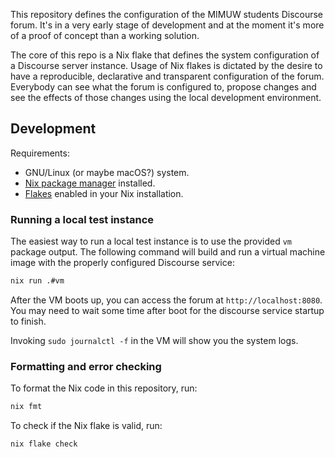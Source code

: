 This repository defines the configuration of the MIMUW students Discourse forum.
It's in a very early stage of development and at the moment it's more of a proof of concept than a working solution.

The core of this repo is a Nix flake that defines the system configuration of a Discourse server instance.
Usage of Nix flakes is dictated by the desire to have a reproducible, declarative and transparent configuration of the forum.
Everybody can see what the forum is configured to, propose changes and see the effects of those changes using the local development environment.

## Development

Requirements:
- GNU/Linux (or maybe macOS?) system.
- [Nix package manager](https://nixos.wiki/wiki/Nix_package_manager) installed.
- [Flakes](https://nixos.wiki/wiki/Flakes) enabled in your Nix installation.

### Running a local test instance

The easiest way to run a local test instance is to use the provided `vm` package output.
The following command will build and run a virtual machine image with the properly configured Discourse service:
```bash
nix run .#vm
```
After the VM boots up, you can access the forum at `http://localhost:8080`.
You may need to wait some time after boot for the discourse service startup to finish.

Invoking `sudo journalctl -f` in the VM will show you the system logs.

### Formatting and error checking

To format the Nix code in this repository, run:
```bash
nix fmt
```

To check if the Nix flake is valid, run:
```bash
nix flake check
```
